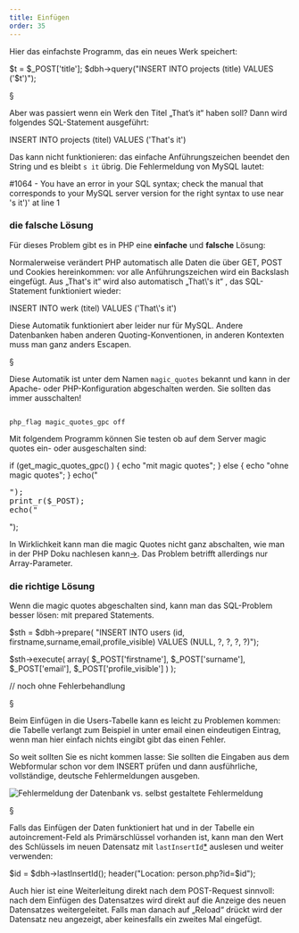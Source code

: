 ```yaml
---
title: Einfügen
order: 35
---
```


Hier das einfachste Programm, das ein neues Werk speichert:

<php caption="Einfügen von Daten in die Datenbank - mit Sicherheitsproblem!">
$t = $_POST['title'];
$dbh->query("INSERT INTO projects (title) VALUES ('$t')");
</php>

§

Aber was passiert wenn ein Werk den Titel
„That’s it“ haben soll? Dann wird folgendes SQL-Statement ausgeführt:

<sql>
INSERT INTO projects (titel) VALUES ('That's it')
</sql>

Das kann nicht funktionieren: das einfache Anführungszeichen beendet den String
und es bleibt `s it` übrig. Die Fehlermeldung von MySQL lautet:

<plain>
#1064 - You have an error in your SQL syntax; check the manual that corresponds to your MySQL server version for the right syntax to use near 's it')' at line 1
</plain>

### die falsche Lösung

Für dieses Problem gibt es in PHP eine **einfache** und **falsche** Lösung:

Normalerweise verändert PHP automatisch alle Daten die über GET, POST  und
Cookies hereinkommen: vor alle Anführungszeichen wird ein Backslash eingefügt.
Aus „That's it“ wird also automatisch „That\\'s it“ , das SQL-Statement
funktioniert wieder:

<sql>
INSERT INTO werk (titel) VALUES ('That\'s it')
</sql>

Diese Automatik funktioniert aber leider nur für MySQL.
Andere Datenbanken haben anderen Quoting-Konventionen, in
anderen Kontexten muss man ganz anders Escapen.

§

Diese Automatik ist unter dem Namen `magic_quotes` bekannt und kann in der
Apache- oder PHP-Konfiguration abgeschalten werden. Sie sollten das immer
ausschalten!

<code caption="In der Apache Konfiguration: magic quotes abschalten">
php_flag magic_quotes_gpc off
</code>

Mit folgendem Programm können Sie testen ob auf dem Server magic quotes ein- oder ausgeschalten sind:

<php caption="Testen ob magic quotes eingeschalten sind">
if (get_magic_quotes_gpc() ) {
  echo "mit magic quotes";
} else {
  echo "ohne magic quotes";
}
echo("<pre>");
print_r($_POST);
echo("</pre>");
</php>

In Wirklichkeit kann man die magic Quotes nicht ganz abschalten, wie man in der
PHP Doku nachlesen kann[&rarr;](http://at.php.net/manual/de/security.magicquotes.disabling.php).
Das Problem betrifft allerdings nur Array-Parameter.

### die richtige Lösung

Wenn die magic quotes abgeschalten sind, kann man das SQL-Problem besser lösen: mit prepared Statements. 

<php caption="Einfügen von Daten in die Datenbank mit prepared statements">
$sth = $dbh->prepare(
  "INSERT INTO users
    (id,  firstname,surname,email,profile_visible)
      VALUES
    (NULL,        ?,      ?,    ?,              ?)");

$sth->execute(
  array(
    $_POST['firstname'],
    $_POST['surname'],
    $_POST['email'],
    $_POST['profile_visible']
  )
); 

// noch ohne Fehlerbehandlung
</php>

§

Beim Einfügen in die Users-Tabelle kann es leicht zu Problemen kommen:  die
Tabelle verlangt zum Beispiel in unter email einen eindeutigen Eintrag, wenn man
hier einfach nichts eingibt gibt das einen Fehler.

So weit sollten Sie es nicht kommen lasse: Sie sollten die Eingaben aus dem
Webformular schon vor dem INSERT prüfen und dann ausführliche, vollständige,
deutsche Fehlermeldungen ausgeben.

![Fehlermeldung der Datenbank vs. selbst gestaltete Fehlermeldung](/images/2fehlermeldungen.png)

§

Falls das Einfügen der Daten funktioniert hat und in der Tabelle ein
autoincrement-Feld als Primärschlüssel vorhanden ist, kann man den Wert des
Schlüssels im neuen Datensatz mit 
`lastInsertId`[*](http://php.net/manual/en/pdo.lastinsertid.php) 
auslesen und weiter verwenden:

<php caption="Primärschlüssel des neuen Datensatzes auslesen">
$id = $dbh->lastInsertId(); 
header("Location: person.php?id=$id");
</php>

Auch hier ist eine Weiterleitung direkt nach dem POST-Request sinnvoll: nach dem
Einfügen des Datensatzes wird direkt auf die Anzeige des neuen Datensatzes
weitergeleitet. Falls man danach auf „Reload“ drückt wird der Datensatz neu
angezeigt, aber keinesfalls ein zweites Mal eingefügt.

